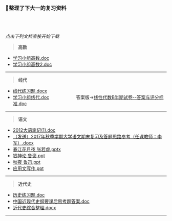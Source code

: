 ### 🙅整理了下大一的复习资料
<br><br><br>
*点击下列文档直接开始下载*
<br>
> **高数**

+ [学习小组高数.doc](https://github.com/fmw666/BCS/raw/master/doc/%E5%AD%A6%E4%B9%A0%E5%B0%8F%E7%BB%84%E9%AB%98%E6%95%B0.doc)
+ [学习小组高数2.doc](https://github.com/fmw666/BCS/raw/master/doc/%E5%AD%A6%E4%B9%A0%E5%B0%8F%E7%BB%84%E9%AB%98%E6%95%B02%E7%AD%94%E6%A1%88%E7%89%88%20.doc)
<hr>

> **线代**

+ [线代练习题.docx](https://github.com/fmw666/BCS/raw/master/doc/%E7%BA%BF%E4%BB%A3%E7%BB%83%E4%B9%A0%E9%A2%98.docx)                       
+ [学习小组线代.doc](https://github.com/fmw666/BCS/raw/master/doc/%E5%AD%A6%E4%B9%A0%E5%B0%8F%E7%BB%84%E7%BA%BF%E4%BB%A3.doc)&ensp;&ensp;&ensp;&ensp;&ensp;&ensp;&ensp;&ensp;&ensp;&ensp;&ensp;&ensp;答案版->[线性代数B半期试卷--答案与评分标准.doc](https://github.com/fmw666/BCS/raw/master/doc/%E7%BA%BF%E6%80%A7%E4%BB%A3%E6%95%B0B%E5%8D%8A%E6%9C%9F%E8%AF%95%E5%8D%B7--%E7%AD%94%E6%A1%88%E4%B8%8E%E8%AF%84%E5%88%86%E6%A0%87%E5%87%86.doc)
<hr>

> **语文**

+ [2012大语笔记(1).doc](https://github.com/fmw666/BCS/raw/master/doc/2012%E5%A4%A7%E8%AF%AD%E7%AC%94%E8%AE%B0(1).doc)
+ [（发送）2017年秋季学期大学语文期末复习及答题思路参考（任课教师：李军）.docx](https://github.com/fmw666/BCS/raw/master/doc/%EF%BC%88%E5%8F%91%E9%80%81%EF%BC%892017%E5%B9%B4%E7%A7%8B%E5%AD%A3%E5%AD%A6%E6%9C%9F%E5%A4%A7%E5%AD%A6%E8%AF%AD%E6%96%87%E6%9C%9F%E6%9C%AB%E5%A4%8D%E4%B9%A0%E5%8F%8A%E7%AD%94%E9%A2%98%E6%80%9D%E8%B7%AF%E5%8F%82%E8%80%83%EF%BC%88%E4%BB%BB%E8%AF%BE%E6%95%99%E5%B8%88%EF%BC%9A%E6%9D%8E%E5%86%9B%EF%BC%89.docx)
+ [春江花月夜 张若虚.pptx](https://github.com/fmw666/BCS/raw/master/doc/%E6%98%A5%E6%B1%9F%E8%8A%B1%E6%9C%88%E5%A4%9C%20%E5%BC%A0%E8%8B%A5%E8%99%9A.pptx)
+ [钱神论 鲁褒.ppt](https://github.com/fmw666/BCS/raw/master/doc/%E9%92%B1%E7%A5%9E%E8%AE%BA%20%E9%B2%81%E8%A4%92.ppt)
+ [秋夜 鲁迅.ppt](https://github.com/fmw666/BCS/raw/master/doc/%E7%A7%8B%E5%A4%9C%20%E9%B2%81%E8%BF%85.ppt)
+ [应用文写作.ppt](https://github.com/fmw666/BCS/raw/master/doc/%E5%BA%94%E7%94%A8%E6%96%87%E5%86%99%E4%BD%9C.ppt)
<hr>

> **近代史**

+ [历史练习题.doc](https://github.com/fmw666/BCS/raw/master/doc/%E5%8E%86%E5%8F%B2%E7%BB%83%E4%B9%A0%E9%A2%98.doc)
+ [中国近现代史纲要课后思考题答案.doc](https://github.com/fmw666/BCS/raw/master/doc/%E4%B8%AD%E5%9B%BD%E8%BF%91%E7%8E%B0%E4%BB%A3%E5%8F%B2%E7%BA%B2%E8%A6%81%E8%AF%BE%E5%90%8E%E6%80%9D%E8%80%83%E9%A2%98%E7%AD%94%E6%A1%88.doc)
+ [近代史综合整理.docx](https://github.com/fmw666/BCS/raw/master/doc/%E8%BF%91%E4%BB%A3%E5%8F%B2%E7%BB%BC%E5%90%88%E6%95%B4%E7%90%86.docx)
<hr>
